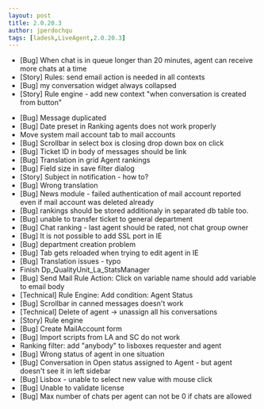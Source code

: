 ```yaml
---
layout: post
title: 2.0.20.3
author: jperdochqu
tags: [ladesk,LiveAgent,2.0.20.3]
---
```


- [Bug] When chat is in queue longer than 20 minutes, agent can receive more chats at a time
- [Story] Rules: send email action is needed in all contexts
- [Bug] my conversation widget always collapsed
- [Story] Rule engine - add new context &quot;when conversation is created from button&quot;

<!--more-->

- [Bug] Message duplicated
- [Bug] Date preset in Ranking agents does not work properly
- Move system mail account tab to mail accounts
- [Bug] Scrollbar in select box is closing drop down box on click
- [Bug] Ticket ID in body of messages should be link
- [Bug] Translation in grid Agent rankings
- [Bug] Field size in save filter dialog
- [Story] Subject in notification - how to?
- [Bug] Wrong translation
- [Bug] News module - failed authentication of mail account reported even if mail account was deleted already
- [Bug] rankings should be stored additionaly in separated db table too.
- [Bug] unable to transfer ticket to general department
- [Bug] Chat ranking - last agent should be rated, not chat group owner
- [Bug] It is not possible to add SSL port in IE
- [Bug] department creation problem
- [Bug] Tab gets reloaded when trying to edit agent in IE
- [Bug] Translation issues - typo
- Finish Dp_QualityUnit_La_StatsManager
- [Bug] Send Mail Rule Action: Click on variable name should add variable to email body
- [Technical] Rule Engine: Add condition: Agent Status
- [Bug] Scrollbar in canned messages doesn't work
- [Technical] Delete of agent -&gt; unassign all his conversations
- [Story] Rule engine
- [Bug] Create MailAccount form
- [Bug] Import scripts from LA and SC do not work
- Ranking filter: add &quot;anybody&quot; to lisboxes requester and agent
- [Bug] Wrong status of agent in one situation
- [Bug] Conversation in Open status assigned to Agent - but agent doesn't see it in left sidebar
- [Bug] Lisbox - unable to select new value with mouse click
- [Bug] Unable to validate license
- [Bug] Max number of chats per agent can not be 0 if chats are allowed
